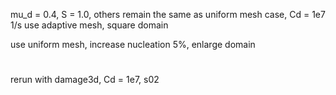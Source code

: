 mu_d = 0.4, S = 1.0, others remain the same as uniform mesh case, Cd = 1e7 1/s
use adaptive mesh, square domain

use uniform mesh, increase nucleation 5%, enlarge domain

#

rerun with damage3d, Cd = 1e7, s02
